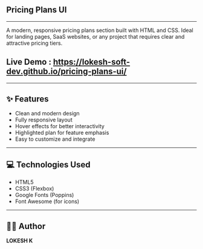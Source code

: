 ## Pricing Plans UI
---
A modern, responsive pricing plans section built with HTML and CSS. 
Ideal for landing pages, SaaS websites, or any project that requires clear and attractive pricing tiers.

## Live Demo : https://lokesh-soft-dev.github.io/pricing-plans-ui/
---

## ✨ Features

- Clean and modern design
- Fully responsive layout
- Hover effects for better interactivity
- Highlighted plan for feature emphasis
- Easy to customize and integrate
---
## 💻 Technologies Used

- HTML5
- CSS3 (Flexbox)
- Google Fonts (Poppins)
- Font Awesome (for icons)
---
## 🧑‍💻 Author

**LOKESH K**
